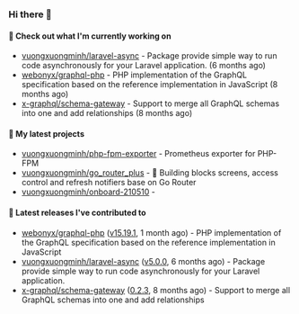 ### Hi there 👋

#### 👷 Check out what I'm currently working on

- [vuongxuongminh/laravel-async](https://github.com/vuongxuongminh/laravel-async) - Package provide simple way to run code asynchronously for your Laravel application. (6 months ago)
- [webonyx/graphql-php](https://github.com/webonyx/graphql-php) - PHP implementation of the GraphQL specification based on the reference implementation in JavaScript (8 months ago)
- [x-graphql/schema-gateway](https://github.com/x-graphql/schema-gateway) - Support to merge all GraphQL schemas into one and add relationships (8 months ago)

#### 🌱 My latest projects

- [vuongxuongminh/php-fpm-exporter](https://github.com/vuongxuongminh/php-fpm-exporter) - Prometheus exporter for PHP-FPM 
- [vuongxuongminh/go_router_plus](https://github.com/vuongxuongminh/go_router_plus) - :office: Building blocks screens, access control and refresh notifiers base on Go Router
- [vuongxuongminh/onboard-210510](https://github.com/vuongxuongminh/onboard-210510) - 

#### 🔭 Latest releases I've contributed to

- [webonyx/graphql-php](https://github.com/webonyx/graphql-php) ([v15.19.1](https://github.com/webonyx/graphql-php/releases/tag/v15.19.1), 1 month ago) - PHP implementation of the GraphQL specification based on the reference implementation in JavaScript
- [vuongxuongminh/laravel-async](https://github.com/vuongxuongminh/laravel-async) ([v5.0.0](https://github.com/vuongxuongminh/laravel-async/releases/tag/v5.0.0), 6 months ago) - Package provide simple way to run code asynchronously for your Laravel application.
- [x-graphql/schema-gateway](https://github.com/x-graphql/schema-gateway) ([0.2.3](https://github.com/x-graphql/schema-gateway/releases/tag/0.2.3), 8 months ago) - Support to merge all GraphQL schemas into one and add relationships
